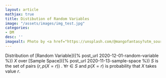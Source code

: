 ```yaml
---
layout: article
mathjax: true
title: Distibution of Random Variables
image: "/assets/images/img_test.jpg"
categories:
- DM
desc: '' 
imagealt: Photo by <a href="https://unsplash.com/@mangofantasy?utm_source=unsplash&utm_medium=referral&utm_content=creditCopyText">Tim Johnson</a> on <a href="https://unsplash.com/s/photos/logic?utm_source=unsplash&utm_medium=referral&utm_content=creditCopyText">Unsplash</a>
---
```


Distribution of [Random Variable]({% post_url 2020-12-01-random-variable %}) $X$ over [Sample Space]({% post_url 2020-11-13-sample-space %}) $S$ is the set of pairs $(r, p(X=r))$ .
$\forall r \in S$ and $p(X=r)$ is probability that $X$ takes value $r$.
